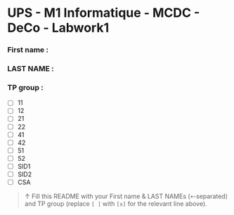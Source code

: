 # UPS - M1 Informatique - MCDC - DeCo - Labwork1

### First name : 
### LAST NAME : 
### TP group : 
- [ ] 11
- [ ] 12
- [ ] 21
- [ ] 22
- [ ] 41
- [ ] 42
- [ ] 51
- [ ] 52
- [ ] SID1
- [ ] SID2
- [ ] CSA

> ↑ Fill this README with your First name & LAST NAMEs (`+`-separated)
> and TP group (replace `[ ]` with `[x]` for the relevant line above).
